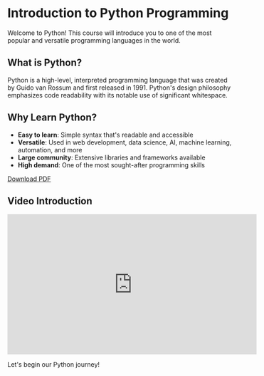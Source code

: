 
# Introduction to Python Programming

Welcome to Python! This course will introduce you to one of the most popular and versatile programming languages in the world.

## What is Python?

Python is a high-level, interpreted programming language that was created by Guido van Rossum and first released in 1991. Python's design philosophy emphasizes code readability with its notable use of significant whitespace.

## Why Learn Python?

- **Easy to learn**: Simple syntax that's readable and accessible
- **Versatile**: Used in web development, data science, AI, machine learning, automation, and more
- **Large community**: Extensive libraries and frameworks available
- **High demand**: One of the most sought-after programming skills

[Download PDF](../../pdfs/python/introduction.pdf)

## Video Introduction

<iframe width="560" height="315" src="https://www.youtube.com/embed/_uQrJ0TkZlc" frameborder="0" allowfullscreen></iframe>

Let's begin our Python journey!
